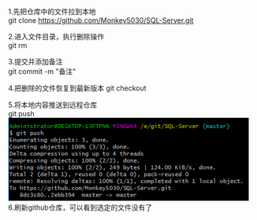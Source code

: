 1.先把仓库中的文件拉到本地  
git clone https://github.com/Monkey5030/SQL-Server.git  

2.进入文件目录，执行删除操作  
git rm <file>  


3.提交并添加备注  
git commit -m "备注"  

4.把删除的文件恢复到最新版本 git checkout  

5.将本地内容推送到远程仓库  
git push  
![image](https://github.com/Monkey5030/LINUX/blob/master/picture/push.png)  
6.刷新github仓库，可以看到选定的文件没有了  

